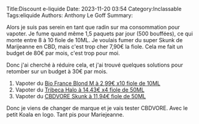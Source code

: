 Title:Discount e-liquide
Date: 2023-11-20 03:54
Category:Inclassable
Tags:eliquide
Authors: Anthony Le Goff
Summary:

Alors je suis pas serein en tant que radin sur ma consommation pour vapoter. Je fume quand même 1,5 paquets par jour (500 bouffées), ce qui monte entre 8 à 10 fiole de 10ML. Je voulais fumer du super Skunk de Marijeanne en CBD, mais c'est trop cher 7,90€ la fiole. Cela me fait un budget de 80€ par mois, c'est trop pour moi.

Donc j'ai cherché à réduire cela, et j'ai trouvé quelques solutions pour retomber sur un budget à 30€ par mois.

1. Vapoter du [Bio France Blond M à 2,99€ x10 fiole de 10ML](https://www.levapoteur-discount.fr/e-liquide-bio-france/1948-e-liquide-blond-m-bio-france)
2. Vapoter du [Tribeca Halo à 14,43€ x4 fiole de 50ML](https://www.levapoteur-discount.fr/e-liquide-halo/1364-e-liquide-tribeca-50-ml-halo)
3. Vapoter du [CBDVORE Skunk à 11,94€ fiole de 50ML](https://www.cdiscount.com/au-quotidien/articles-fumeur/e-liquide-cbdvore-cbd-skunk-50ml-300mg/f-127120505-auc0754932995667.html)

Donc je viens de changer de marque et je vais tester CBDVORE. Avec le petit Koala en logo. Tant pis pour Mariejeanne. 

